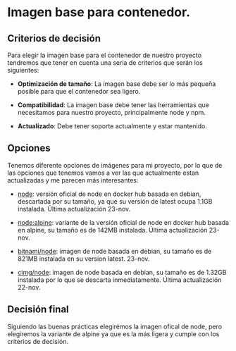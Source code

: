 # Imagen base para contenedor.

## Criterios de decisión

Para elegir la imagen base para el contenedor de nuestro proyecto tendremos que tener en cuenta una seria de criterios que serán los siguientes:

- **Optimización de tamaño**: La imagen base debe ser lo más pequeña posible para que el contenedor sea ligero.

- **Compatibilidad**: La imagen base debe tener las herramientas que necesitamos para nuestro proyecto, principalmente node y npm.

- **Actualizado**:  Debe tener soporte actualmente y estar mantenido.

## Opciones

Tenemos diferente opciones de imágenes para mi proyecto, por lo que de las opciones que tenemos vamos a ver las que actualmente estan actualizadas y me parecen más interesantes:


* [node](https://hub.docker.com/_/node): versión oficial de node en docker hub basada en debian, descartada por su tamaño, ya que su versión de latest ocupa 1.1GB instalada. Última actualización 23-nov. 

* [node:alpine](https://github.com/nodejs/docker-node/blob/ed83529ea65cfbeadda161ee501b4cf83444aa2d/21/alpine3.18/Dockerfile): variante de la versión oficial de node en docker hub basada en alpine, su tamaño es de 142MB instalada. Última actualización 23-nov.

* [bitnami/node](https://hub.docker.com/r/bitnami/node): imagen de node basada en debian, su tamaño es de 821MB instalada en su version latest. 23-nov.

* [cimg/node](https://hub.docker.com/r/cimg/node): imagen de node basada en debian, su tamaño es de 1.32GB instalada por lo que se descarta inmediatamente. Última actualización 22-nov.

## Decisión final

Siguiendo las buenas prácticas elegirémos la imagen ofical de node, pero elegiremos la variante de alpine ya que es la más ligera y cumple con los criterios de decisión.
